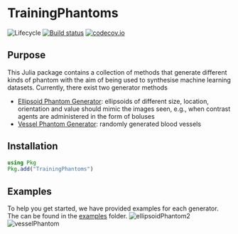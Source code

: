 # TrainingPhantoms

![Lifecycle](https://img.shields.io/badge/lifecycle-maturing-blue.svg)<!--
![Lifecycle](https://img.shields.io/badge/lifecycle-experimental-orange.svg)
![Lifecycle](https://img.shields.io/badge/lifecycle-maturing-blue.svg)
![Lifecycle](https://img.shields.io/badge/lifecycle-stable-green.svg)
![Lifecycle](https://img.shields.io/badge/lifecycle-retired-orange.svg)
![Lifecycle](https://img.shields.io/badge/lifecycle-archived-red.svg)
![Lifecycle](https://img.shields.io/badge/lifecycle-dormant-blue.svg) -->
[![Build status](https://github.com/JuliaImageRecon/TrainingPhantoms.jl/workflows/CI/badge.svg)](https://github.com/JuliaImageRecon/TrainingPhantoms.jl/actions)
[![codecov.io](http://codecov.io/github/JuliaImageRecon/TrainingPhantoms.jl/coverage.svg?branch=master)](http://codecov.io/github/JuliaImageRecon/TrainingPhantoms.jl?branch=master)

## Purpose
This Julia package contains a collection of methods that generate different kinds of phantom with the aim of being used to synthesise machine learning datasets. Currently, there exist two generator methods
* [Ellipsoid Phantom Generator](src/Shape.jl): ellipsoids of different size, location, orientation and value should mimic the images seen, e.g., when contrast agents are administered in the form of boluses
* [Vessel Phantom Generator](src/Vessel.jl): randomly generated blood vessels

## Installation
```julia
using Pkg
Pkg.add("TrainingPhantoms")
```

## Examples
To help you get started, we have provided examples for each generator. The can be found in the [examples](examples/) folder.
![ellipsoidPhantom2](https://github.com/JuliaImageRecon/TrainingPhantoms.jl/assets/115639115/863b0769-9643-4858-9201-3f94311ab2ba)
![vesselPhantom](https://github.com/JuliaImageRecon/TrainingPhantoms.jl/assets/115639115/79c95f1f-b284-4562-8464-9b12ac3edf7d)
